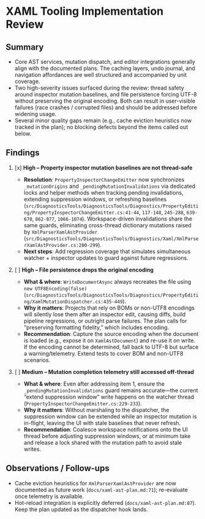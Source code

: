 # XAML Tooling Implementation Review

## Summary
- Core AST services, mutation dispatch, and editor integrations generally align with the documented plans. The caching layers, undo journal, and navigation affordances are well structured and accompanied by unit coverage.
- Two high-severity issues surfaced during the review: thread safety around inspector mutation baselines, and file persistence forcing UTF-8 without preserving the original encoding. Both can result in user-visible failures (race crashes / corrupted files) and should be addressed before widening usage.
- Several minor quality gaps remain (e.g., cache eviction heuristics now tracked in the plan); no blocking defects beyond the items called out below.

## Findings

1. [x] **High – Property inspector mutation baselines are not thread-safe**  
   - **Resolution**: `PropertyInspectorChangeEmitter` now synchronizes `_mutationOrigins` and `_pendingMutationInvalidations` via dedicated locks and helper methods when tracking pending invalidations, extending suppression windows, or refreshing baselines (`src/DiagnosticsTools/DiagnosticsTools/Diagnostics/PropertyEditing/PropertyInspectorChangeEmitter.cs:41-44`, `117-148`, `245-288`, `639-678`, `862-877`, `1066-1074`). Workspace-driven invalidations share the same guards, eliminating cross-thread dictionary mutations raised by `XmlParserXamlAstProvider` (`src/DiagnosticsTools/DiagnosticsTools/Diagnostics/Xaml/XmlParserXamlAstProvider.cs:200-299`).  
   - **Next steps**: Add regression coverage that simulates simultaneous watcher + inspector updates to guard against future regressions.

2. [ ] **High – File persistence drops the original encoding**  
   - **What & where**: `WriteDocumentAsync` always recreates the file using `new UTF8Encoding(false)` (`src/DiagnosticsTools/DiagnosticsTools/Diagnostics/PropertyEditing/XamlMutationDispatcher.cs:435-449`).  
   - **Why it matters**: Projects that rely on BOMs or non-UTF8 encodings will silently lose them after an inspector edit, causing diffs, build pipeline regressions, or outright parse failures. The plan calls for “preserving formatting fidelity,” which includes encoding.  
   - **Recommendation**: Capture the source encoding when the document is loaded (e.g., expose it on `XamlAstDocument`) and re-use it on write. If the encoding cannot be determined, fall back to UTF-8 but surface a warning/telemetry. Extend tests to cover BOM and non-UTF8 scenarios.

3. [ ] **Medium – Mutation completion telemetry still accessed off-thread**  
   - **What & where**: Even after addressing item 1, ensure the `_pendingMutationInvalidations` guard remains accurate—the current “extend suppression window” write happens on the watcher thread (`PropertyInspectorChangeEmitter.cs:229-233`).  
   - **Why it matters**: Without marshaling to the dispatcher, the suppression window can be extended while an inspector mutation is in-flight, leaving the UI with stale baselines that never refresh.  
   - **Recommendation**: Coalesce workspace notifications onto the UI thread before adjusting suppression windows, or at minimum take and release a lock shared with the mutation path to avoid stale writes.

## Observations / Follow-ups
- Cache eviction heuristics for `XmlParserXamlAstProvider` are now documented as future work (`docs/xaml-ast-plan.md:71`); re-evaluate once telemetry is available.
- Hot-reload integration is explicitly deferred (`docs/xaml-ast-plan.md:87`). Keep the plan updated as the dispatcher hook lands.
